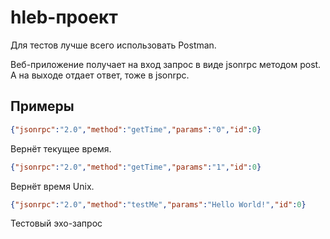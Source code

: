 # hleb-проект
 
Для тестов лучше всего использовать Postman.

Веб-приложение получает на вход запрос в виде jsonrpc методом post. А на выходе отдает ответ, тоже в jsonrpc.

## Примеры

~~~json
{"jsonrpc":"2.0","method":"getTime","params":"0","id":0}
~~~
Вернёт текущее время.
~~~json
{"jsonrpc":"2.0","method":"getTime","params":"1","id":0}
~~~
Вернёт время Unix.
~~~json
{"jsonrpc":"2.0","method":"testMe","params":"Hello World!","id":0}
~~~
Тестовый эхо-запрос
